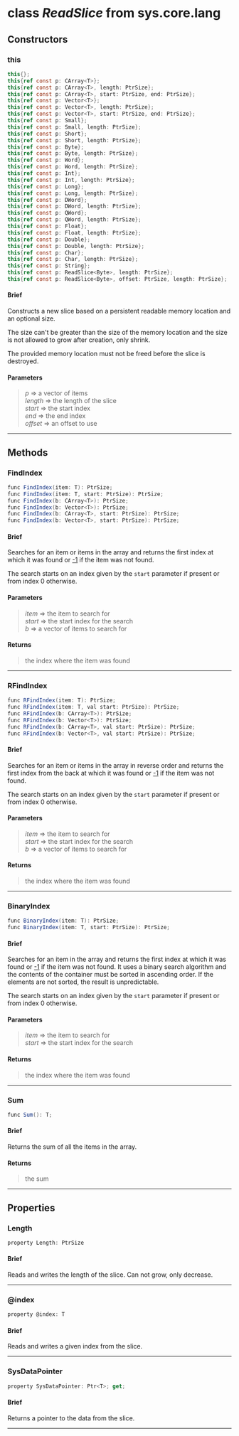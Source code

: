 # class *ReadSlice* from sys.core.lang


## Constructors

### this

```C#
this{};
this{ref const p: CArray<T>};
this{ref const p: CArray<T>, length: PtrSize};
this{ref const p: CArray<T>, start: PtrSize, end: PtrSize};
this{ref const p: Vector<T>};
this{ref const p: Vector<T>, length: PtrSize};
this{ref const p: Vector<T>, start: PtrSize, end: PtrSize};
this{ref const p: Small};
this{ref const p: Small, length: PtrSize};
this{ref const p: Short};
this{ref const p: Short, length: PtrSize};
this{ref const p: Byte};
this{ref const p: Byte, length: PtrSize};
this{ref const p: Word};
this{ref const p: Word, length: PtrSize};
this{ref const p: Int};
this{ref const p: Int, length: PtrSize};
this{ref const p: Long};
this{ref const p: Long, length: PtrSize};
this{ref const p: DWord};
this{ref const p: DWord, length: PtrSize};
this{ref const p: QWord};
this{ref const p: QWord, length: PtrSize};
this{ref const p: Float};
this{ref const p: Float, length: PtrSize};
this{ref const p: Double};
this{ref const p: Double, length: PtrSize};
this{ref const p: Char};
this{ref const p: Char, length: PtrSize};
this{ref const p: String};
this{ref const p: ReadSlice<Byte>, length: PtrSize};
this{ref const p: ReadSlice<Byte>, offset: PtrSize, length: PtrSize};
```

#### Brief

Constructs a new slice based on a persistent readable memory location and an optional size.

The size can't be greater than the size of the memory location and the size is not allowed to grow after creation, only shrink.

The provided memory location must not be freed before the slice is destroyed.

#### Parameters
> *p* => a vector of items  
> *length* => the length of the slice  
> *start* => the start index  
> *end* => the end index  
> *offset* => an offset to use  
***

## Methods

### FindIndex

```C#
func FindIndex(item: T): PtrSize;
func FindIndex(item: T, start: PtrSize): PtrSize;
func FindIndex(b: CArray<T>): PtrSize;
func FindIndex(b: Vector<T>): PtrSize;
func FindIndex(b: CArray<T>, start: PtrSize): PtrSize;
func FindIndex(b: Vector<T>, start: PtrSize): PtrSize;
```

#### Brief

Searches for an item or items in the array and returns the first index at which it was found or [-1][sys.core.lang.PtrSize] if the item was not found.

The search starts on an index given by the `start` parameter if present or from index 0 otherwise.

#### Parameters
> *item* => the item to search for  
> *start* => the start index for the search  
> *b* => a vector of items to search for  
#### Returns
> the index where the item was found
***

### RFindIndex

```C#
func RFindIndex(item: T): PtrSize;
func RFindIndex(item: T, val start: PtrSize): PtrSize;
func RFindIndex(b: CArray<T>): PtrSize;
func RFindIndex(b: Vector<T>): PtrSize;
func RFindIndex(b: CArray<T>, val start: PtrSize): PtrSize;
func RFindIndex(b: Vector<T>, val start: PtrSize): PtrSize;
```

#### Brief
Searches for an item or items in the array in reverse order and returns the first index from the back at which it was found or [-1][sys.core.lang.PtrSize] if the item was not found.

The search starts on an index given by the `start` parameter if present or from index 0 otherwise.

#### Parameters
> *item* => the item to search for  
> *start* => the start index for the search  
> *b* => a vector of items to search for  
#### Returns
> the index where the item was found
***

### BinaryIndex

```C#
func BinaryIndex(item: T): PtrSize;
func BinaryIndex(item: T, start: PtrSize): PtrSize;
```

#### Brief
Searches for an item in the array and returns the first index at which it was found or [-1][sys.core.lang.PtrSize] if the item was not found. It uses a binary search algorithm and the contents of the container must be sorted in ascending order. If the elements are not sorted, the result is unpredictable.

The search starts on an index given by the `start` parameter if present or from index 0 otherwise.

#### Parameters
> *item* => the item to search for  
> *start* => the start index for the search  
#### Returns
> the index where the item was found
***

### Sum

```C#
func Sum(): T;
```

#### Brief
Returns the sum of all the items in the array.

#### Returns
> the sum
***

## Properties

### Length

```C#
property Length: PtrSize
```

#### Brief
Reads and writes the length of the slice. Can not grow, only decrease.

***

### @index

```C#
property @index: T
```

#### Brief
Reads and writes a given index from the slice.

***

### SysDataPointer

```C#
property SysDataPointer: Ptr<T>; get;
```

#### Brief
Returns a pointer to the data from the slice.

***

[sys.core.lang.PtrSize]: sys.core.lang.PtrSize.api.md "sys.core.lang.PtrSize"

